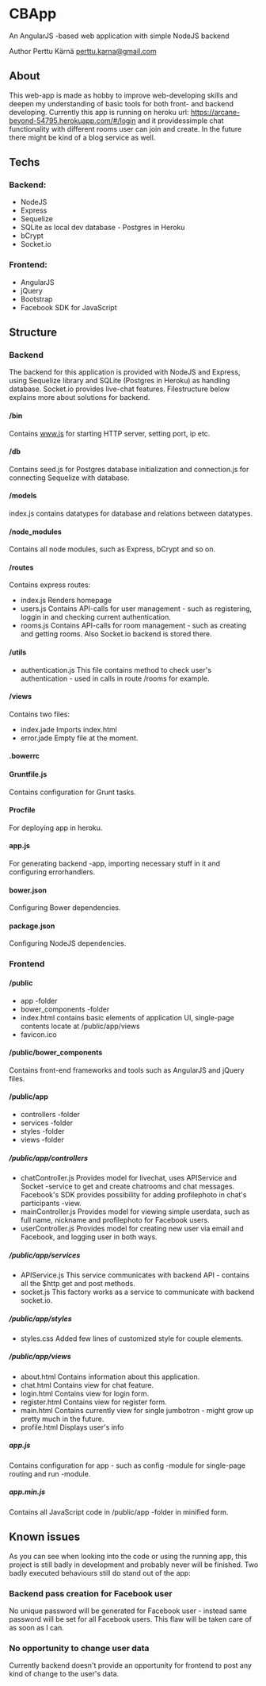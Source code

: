 # CBApp
An AngularJS -based web application with simple NodeJS backend

Author Perttu Kärnä
perttu.karna@gmail.com


## About
This web-app is made as hobby to improve web-developing skills and deepen my understanding of basic tools for both front- and 
backend developing. Currently this app is running on heroku url: https://arcane-beyond-54795.herokuapp.com/#/login and 
it providessimple chat functionality with different rooms user can join and create. In the future there might be kind of a
blog service as well.


## Techs

### Backend:
* NodeJS
* Express
* Sequelize
* SQLite as local dev database - Postgres in Heroku
* bCrypt
* Socket.io

### Frontend:
* AngularJS
* jQuery
* Bootstrap
* Facebook SDK for JavaScript


## Structure

### Backend
The backend for this application is provided with NodeJS and Express, using Sequelize library and SQLite (Postgres in Heroku) as handling database. Socket.io provides live-chat features. Filestructure below explains more about solutions for backend.

#### /bin
Contains www.js for starting HTTP server, setting port, ip etc.

#### /db
Contains seed.js for Postgres database initialization and connection.js for connecting Sequelize with database.

#### /models
index.js contains datatypes for database and relations between datatypes.

#### /node_modules
Contains all node modules, such as Express, bCrypt and so on.

#### /routes
Contains express routes:
* index.js
Renders homepage
* users.js
Contains API-calls for user management - such as registering, loggin in and checking current authentication.
* rooms.js
Contains API-calls for room management - such as creating and getting rooms. Also Socket.io backend is stored there.

#### /utils
* authentication.js
This file contains method to check user's authentication - used in calls in route /rooms for example.

#### /views
Contains two files:
* index.jade
Imports index.html
* error.jade
Empty file at the moment.

#### .bowerrc

#### Gruntfile.js
Contains configuration for Grunt tasks.

#### Procfile
For deploying app in heroku.

#### app.js
For generating backend -app, importing necessary stuff in it and configuring errorhandlers.

#### bower.json
Configuring Bower dependencies.

#### package.json
Configuring NodeJS dependencies.


### Frontend

#### /public
* app -folder
* bower_components -folder
* index.html contains basic elements of application UI, single-page contents locate at /public/app/views
* favicon.ico

#### /public/bower_components
Contains front-end frameworks and tools such as AngularJS and jQuery files.

#### /public/app
* controllers -folder
* services -folder
* styles -folder
* views -folder

##### /public/app/controllers
* chatController.js
Provides model for livechat, uses APIService and Socket -service to get and create chatrooms and chat messages. Facebook's SDK provides 
possibility for adding profilephoto in chat's participants -view.
* mainController.js
Provides model for viewing simple userdata, such as full name, nickname and profilephoto for Facebook users.
* userController.js
Provides model for creating new user via email and Facebook, and logging user in both ways.

##### /public/app/services
* APIService.js
This service communicates with backend API - contains all the $http get and post methods.
* socket.js
This factory works as a service to communicate with backend socket.io.

##### /public/app/styles

* styles.css
Added few lines of customized style for couple elements.

##### /public/app/views
* about.html
Contains information about this application.
* chat.html
Contains view for chat feature.
* login.html
Contains view for login form.
* register.html
Contains view for register form.
* main.html
Contains currently view for single jumbotron - might grow up pretty much in the future.
* profile.html
Displays user's info

##### app.js
Contains configuration for app - such as config -module for single-page routing and run -module.

##### app.min.js
Contains all JavaScript code in /public/app -folder in minified form.

## Known issues

As you can see when looking into the code or using the running app, this project is still badly in development and probably
never will be finished. Two badly executed behaviours still do stand out of the app:

### Backend pass creation for Facebook user

No unique password will be generated for Facebook user - instead same password will be set for all Facebook users.
This flaw will be taken care of as soon as I can.

### No opportunity to change user data

Currently backend doesn't provide an opportunity for frontend to post any kind of change to the user's data.
